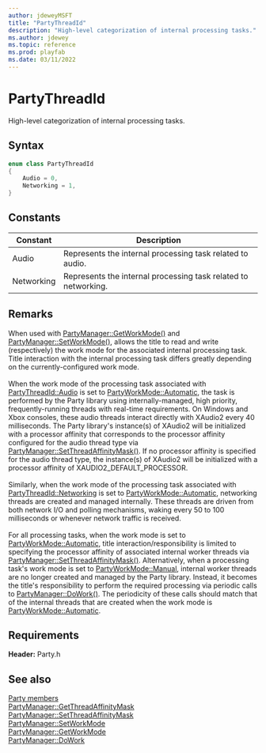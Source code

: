 ```yaml
---
author: jdeweyMSFT
title: "PartyThreadId"
description: "High-level categorization of internal processing tasks."
ms.author: jdewey
ms.topic: reference
ms.prod: playfab
ms.date: 03/11/2022
---
```


# PartyThreadId  

High-level categorization of internal processing tasks.    

## Syntax  
  
```cpp
enum class PartyThreadId    
{  
    Audio = 0,  
    Networking = 1,  
}  
```  
  
## Constants  
  
| Constant | Description |
| --- | --- |
| Audio | Represents the internal processing task related to audio. |  
| Networking | Represents the internal processing task related to networking. |  
  
## Remarks  
  
When used with [PartyManager::GetWorkMode()](../classes/PartyManager/methods/partymanager_getworkmode.md) and [PartyManager::SetWorkMode()](../classes/PartyManager/methods/partymanager_setworkmode.md), allows the title to read and write (respectively) the work mode for the associated internal processing task. Title interaction with the internal processing task differs greatly depending on the currently-configured work mode. <br /><br /> When the work mode of the processing task associated with [PartyThreadId::Audio](partythreadid.md) is set to [PartyWorkMode::Automatic](partyworkmode.md), the task is performed by the Party library using internally-managed, high priority, frequently-running threads with real-time requirements. On Windows and Xbox consoles, these audio threads interact directly with XAudio2 every 40 milliseconds. The Party library's instance(s) of XAudio2 will be initialized with a processor affinity that corresponds to the processor affinity configured for the audio thread type via [PartyManager::SetThreadAffinityMask()](../classes/PartyManager/methods/partymanager_setthreadaffinitymask.md). If no processor affinity is specified for the audio thread type, the instance(s) of XAudio2 will be initialized with a processor affinity of XAUDIO2_DEFAULT_PROCESSOR.   <br /><br /> Similarly, when the work mode of the processing task associated with [PartyThreadId::Networking](partythreadid.md) is set to [PartyWorkMode::Automatic](partyworkmode.md), networking threads are created and managed internally. These threads are driven from both network I/O and polling mechanisms, waking every 50 to 100 milliseconds or whenever network traffic is received.   <br /><br /> For all processing tasks, when the work mode is set to [PartyWorkMode::Automatic](partyworkmode.md), title interaction/responsibility is limited to specifying the processor affinity of associated internal worker threads via [PartyManager::SetThreadAffinityMask()](../classes/PartyManager/methods/partymanager_setthreadaffinitymask.md). Alternatively, when a processing task's work mode is set to [PartyWorkMode::Manual](partyworkmode.md), internal worker threads are no longer created and managed by the Party library. Instead, it becomes the title's responsibility to perform the required processing via periodic calls to [PartyManager::DoWork()](../classes/PartyManager/methods/partymanager_dowork.md). The periodicity of these calls should match that of the internal threads that are created when the work mode is [PartyWorkMode::Automatic](partyworkmode.md).
  
## Requirements  
  
**Header:** Party.h
  
## See also  
[Party members](../party_members.md)  
[PartyManager::GetThreadAffinityMask](../classes/PartyManager/methods/partymanager_getthreadaffinitymask.md)  
[PartyManager::SetThreadAffinityMask](../classes/PartyManager/methods/partymanager_setthreadaffinitymask.md)  
[PartyManager::SetWorkMode](../classes/PartyManager/methods/partymanager_setworkmode.md)  
[PartyManager::GetWorkMode](../classes/PartyManager/methods/partymanager_getworkmode.md)  
[PartyManager::DoWork](../classes/PartyManager/methods/partymanager_dowork.md)
  
  
